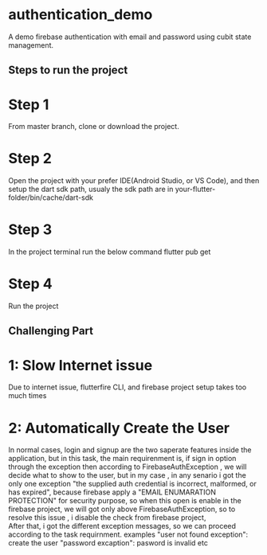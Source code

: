 # authentication_demo

A demo firebase authentication with email and password using cubit state management.

## Steps to run the project

# Step 1
From master branch, clone or download the project.

# Step 2
Open the project with your prefer IDE(Android Studio, or VS Code), and then setup the dart sdk path, usualy the sdk path are in your-flutter-folder/bin/cache/dart-sdk

# Step 3
In the project terminal run the below command 
flutter pub get

# Step 4
Run the project

## Challenging Part

# 1: Slow Internet issue
  Due to internet issue, flutterfire CLI, and firebase project setup takes too much times

# 2: Automatically Create the User
   In normal cases, login and signup are the two saperate features inside the application, but in this task, the main requirenment is, if sign in option through the exception then according to FirebaseAuthException , we will decide what to show to the user, but in my case , in any senario i got the only one exception "the supplied auth credential is incorrect, malformed, or has expired", because firebase apply a "EMAIL ENUMARATION PROTECTION" for security purpose, so when this open is enable in the firebase project, we will got only above FirebaseAuthException, so to resolve this issue , i disable the check from firebase project,  
   After that, i got the different exception messages, so we can proceed according to the task requirnment.
   examples
   "user not found exception": create the user
   "password excaption": pasword is invalid etc
